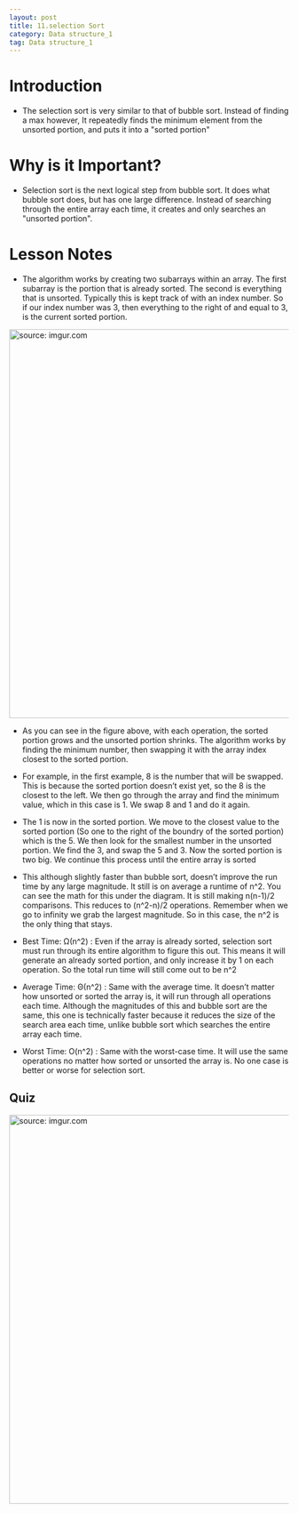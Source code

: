 ```yaml
---
layout: post
title: 11.selection Sort
category: Data structure_1
tag: Data structure_1
---
```



# Introduction

- The selection sort is very similar to that of bubble sort. Instead of finding a max however, It repeatedly finds the minimum element from the unsorted portion, and puts it into a "sorted portion"

# Why is it Important?

- Selection sort is the next logical step from bubble sort. It does what bubble sort does, but has one large difference. Instead of searching through the entire array each time, it creates and only searches an "unsorted portion".

# Lesson Notes

- The algorithm works by creating two subarrays within an array. The first subarray is the portion that is already sorted. The second is everything that is unsorted. Typically this is kept track of with an index number. So if our index number was 3, then everything to the right of and equal to 3, is the current sorted portion.

<a href="https://postimg.cc/G8bWnyVv"><img src="https://i.postimg.cc/j5ftN6h3/Capture.jpg" width="700px" title="source: imgur.com" /><a>


- As you can see in the figure above, with each operation, the sorted portion grows and the unsorted portion shrinks. The algorithm works by finding the minimum number, then swapping it with the array index closest to the sorted portion.

- For example, in the first example, 8 is the number that will be swapped. This is because the sorted portion doesn’t exist yet, so the 8 is the closest to the left. We then go through the array and find the minimum value, which in this case is 1. We swap 8 and 1 and do it again.

- The 1 is now in the sorted portion. We move to the closest value to the sorted portion (So one to the right of the boundry of the sorted portion) which is the 5. We then look for the smallest number in the unsorted portion. We find the 3, and swap the 5 and 3. Now the sorted portion is two big. We continue this process until the entire array is sorted

- This although slightly faster than bubble sort, doesn’t improve the run time by any large magnitude. It still is on average a runtime of n^2. You can see the math for this under the diagram. It is still making n(n-1)/2 comparisons. This reduces to (n^2-n)/2 operations. Remember when we go to infinity we grab the largest magnitude. So in this case, the n^2 is the
only thing that stays.

- Best Time: Ω(n^2) : Even if the array is already sorted, selection sort must run through its entire algorithm to figure this out. This means it will generate an already sorted portion, and only increase it by 1 on each operation. So the total run time will still come out to be n^2

- Average Time: Θ(n^2) : Same with the average time. It doesn’t matter how unsorted or sorted the array is, it will run through all operations each time. Although the magnitudes of this and bubble sort are the same, this one is technically faster because it reduces the size of the search area each time, unlike bubble sort which searches the entire array each time.

- Worst Time: O(n^2) : Same with the worst-case time. It will use the same operations no matter how sorted or unsorted the array is. No one case is better or worse for selection sort.

## Quiz

<a href="https://postimg.cc/PvXKqbQQ"><img src="https://i.postimg.cc/XqFPQQZm/Capture.jpg" width="700px" title="source: imgur.com" /><a>
